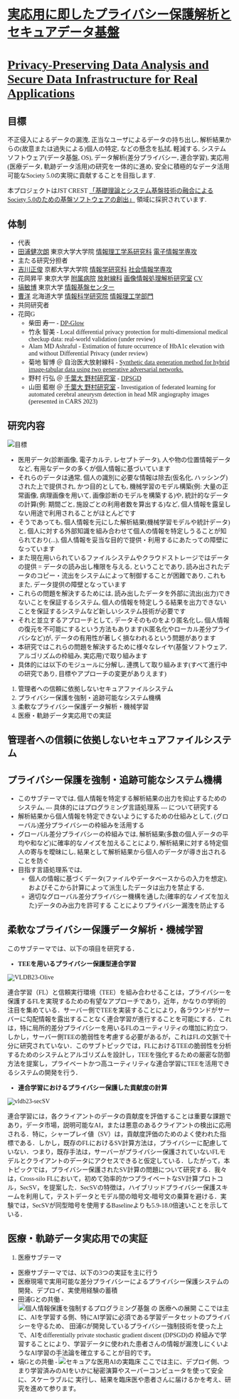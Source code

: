 <style>
  body {
    font-family: Meiryo;
  }
</style>

# [実応用に即したプライバシー保護解析とセキュアデータ基盤](https://www.jst.go.jp/kisoken/crest/project/1111114/1111114_2021.html)
# [Privacy-Preserving Data Analysis and Secure Data Infrastructure for Real Applications](https://www.jst.go.jp/kisoken/crest/project/1111114/1111114_2021.html)

## 目標

不正侵入によるデータの漏洩, 正当なユーザによるデータの持ち出し, 解析結果からの(故意または過失による)個人の特定, などの懸念を払拭, 軽減する, システムソフトウェア(データ基盤, OS), データ解析(差分プライバシー, 連合学習), 実応用(医療データ, 軌跡データ活用)の研究を一体的に進め, 安全に積極的なデータ活用可能なSociety 5.0の実現に貢献することを目指します.

本プロジェクトはJST CREST [「基礎理論とシステム基盤技術の融合によるSociety 5.0のための基盤ソフトウェアの創出」](https://www.jst.go.jp/kisoken/crest/research_area/ongoing/bunya2021-2.html) 領域に採択されています.

## 体制

* 代表
 * [田浦健次朗](https://www.eidos.ic.i.u-tokyo.ac.jp/~tau/) 東京大学大学院 [情報理工学系研究科](https://www.i.u-tokyo.ac.jp/) [電子情報学専攻](https://www.i.u-tokyo.ac.jp/edu/course/ice/index.shtml) 
* 主たる研究分担者
 * [吉川正俊](https://www.db.soc.i.kyoto-u.ac.jp/~yoshikawa/) 京都大学大学院 [情報学研究科](https://www.i.kyoto-u.ac.jp/) [社会情報学専攻](https://www.soc.i.kyoto-u.ac.jp/)
 * 花岡昇平 東京大学 [附属病院](https://www.h.u-tokyo.ac.jp/) [放射線科](http://www.ut-radiology.umin.jp/) [画像情報処理解析研究室](http://www.ut-radiology.umin.jp/ical/) [CV](https://1drv.ms/w/s!AsqSQ39DdrGCg-5M5j3wuuh_IyPwPQ?e=1GGkOt)
 * [塙敏博](https://www.cspp.cc.u-tokyo.ac.jp/hanawa/) 東京大学 [情報基盤センター](https://www.itc.u-tokyo.ac.jp/) 
 * [曹洋](https://yangcao88.github.io/) 北海道大学 [情報科学研究院](https://www.ist.hokudai.ac.jp/) [情報理工学部門](https://www.csit.ist.hokudai.ac.jp/)
* 共同研究者
 * 花岡G
   * 柴田 寿一 - [DP-Glow](https://www.mdpi.com/2076-3417/13/18/10132) 
   * 竹永 智美 - Local differential privacy protection for multi-dimensional medical checkup data: real-world validation (under review)
   * Alam MD Ashraful - Estimation of future occurrence of HbA1c elevation with and without Differential Privacy (under review)
   * 菊地 智博 ＠ 自治医大放射線科 - [Synthetic data generation method for hybrid image-tabular data using two generative adversarial networks.](https://arxiv.org/abs/2308.07573)
   * 野村 行弘 ＠ [千葉大 野村研究室](https://www.cfme.chiba-u.jp/staff/detail.php?index=nomura) - [DPSGD](https://1drv.ms/i/s!AsqSQ39DdrGCjagndybXE2nYbw9F-A?e=f16Qss)
   * 山田 藍樹 ＠ [千葉大 野村研究室](https://www.cfme.chiba-u.jp/staff/detail.php?index=nomura) - Investigation of federated learning for automated cerebral aneurysm detection in head MR angiography images (peresented in CARS 2023)


## 研究内容

![目標](img/goals.png "サンプル")

 * 医用データ(診断画像, 電子カルテ, レセプトデータ), 人や物の位置情報データなど, 有用なデータの多くが個人情報に基づいています
 * それらのデータは通常, 個人の識別に必要な情報は除去(仮名化, ハッシング)された上で提供され, かつ目的としても, 機械学習のモデル構築(例: 大量の正常画像, 病理画像を用いて, 画像診断のモデルを構築する)や, 統計的なデータの計算(例: 期間ごと, 施設ごとの利用者数を算出する)など, 個人情報を露呈しない用途で利用されることがほとんどです
 * そうであっても, 個人情報を元にした解析結果(機械学習モデルや統計データ)と, 個人に対する外部知識を組み合わせて個人の情報を特定しうることが知られており(...), 個人情報を妥当な目的で提供・利用するにあたっての障壁になっています
 * また現在用いられているファイルシステムやクラウドストレージではデータの提供 $=$ データの読み出し権限を与える, ということであり, 読み出されたデータのコピー・流出をシステムによって制御することが困難であり, これもまた, データ提供の障壁となっています
 * これらの問題を解決するためには, 読み出したデータを外部に流出(出力)できないことを保証するシステム, 個人の情報を特定しうる結果を出力できないことを保証するシステムなど新しいシステム技術が必要です
 * それと並立するアプローチとして, データそのものをより匿名化し, 個人情報の復元を不可能にするという方法もあります(K匿名化やローカル差分プライバシなど)が, データの有用性が著しく損なわれるという問題があります
 * 本研究ではこれらの問題を解決するために様々なレイヤ(基盤ソフトウェア, アルゴリズムの枠組み, 実応用)で取り組みます
 * 具体的には以下のモジュールに分解し, 連携して取り組みます(すべて進行中の研究であり, 目標やアプローチの変更がありえます)

 1. 管理者への信頼に依拠しないセキュアファイルシステム 
 1. プライバシー保護を強制・追跡可能なシステム機構
 1. 柔軟なプライバシー保護データ解析・機械学習 
 1. 医療・軌跡データ実応用での実証 

## 管理者への信頼に依拠しないセキュアファイルシステム 

## プライバシー保護を強制・追跡可能なシステム機構

 * このサブテーマでは, 個人情報を特定する解析結果の出力を抑止するためのシステム, --- 具体的にはプログラミング言語処理系 --- について研究する
 * 解析結果から個人情報を特定できないようにするための仕組みとして, (グローバル)差分プライバシーの枠組みを活用する
 * グローバル差分プライバシーの枠組みでは, 解析結果(多数の個人データの平均や和など)に確率的なノイズを加えることにより, 解析結果に対する特定個人の寄与を曖昧にし, 結果として解析結果から個人のデータが導き出されることを防ぐ
 * 目指す言語処理系では,
   * 個人の情報に基づくデータ(ファイルやデータベースからの入力を想定), およびそこから計算によって派生したデータは出力を禁止する,
   * 適切なグローバル差分プライバシー機構を通した(確率的なノイズを加えた)データのみ出力を許可する
   ことによりプライバシー漏洩を防止する

## 柔軟なプライバシー保護データ解析・機械学習 

このサブテーマでは、以下の項目を研究する．

-  **TEEを用いるプライバシー保護型連合学習**

![VLDB23-Olive](/Users/yangcao/Dropbox/GitHub/secure-privacy-project.github.io/docs/img/VLDB23-Olive.png)



連合学習（FL）と信頼実行環境（TEE）を組み合わせることは，プライバシーを保護するFLを実現するための有望なアプローチであり，近年，かなりの学術的注目を集めている．サーバー側でTEEを実装することにより，各ラウンドがサーバーに勾配情報を露出することなく連合学習が進行することを可能にする．これは，特に局所的差分プライバシーを用いるFLのユーティリティの増加に約立つ．しかし，サーバー側TEEの脆弱性を考慮する必要があるが，これはFLの文脈で十分に研究されていない．このサブトピックでは，FLにおけるTEEの脆弱性を分析するためのシステムとアルゴリズムを設計し，TEEを強化するための厳密な防御方法を提案し，プライベートかつ高ユーティリティな連合学習にTEEを活用できるシステムの開発を行う．



- **連合学習におけるプライバシー保護した貢献度の計算**

![vldb23-secSV](img/vldb23-secSV.png)

連合学習には，各クライアントのデータの貢献度を評価することは重要な課題であり，データ市場，説明可能なAI，または悪意のあるクライアントの検出に応用される．特に，シャープレイ値（SV）は，貢献度評価のためのよく使われた指標である．しかし，既存のFLにおけるSV計算方法は，プライバシーに配慮していない．つまり，既存手法は，サーバーがプライバシー保護されていないFLモデルとクライアントのデータにアクセスできると仮定している．したがって，本トピックでは，プライバシー保護されたSV計算の問題について研究する．我々は，Cross-silo FLにおいて，初めて効率的かつプライベートなSV計算プロトコル，SecSV，を提案した．SecSVの特徴は，ハイブリッドプライバシー保護スキームを利用して，テストデータとモデル間の暗号文-暗号文の乗算を避ける．実験では，SecSVが同型暗号を使用するBaselineよりも5.9-18.0倍速いことを示している．

## 医療・軌跡データ実応用での実証 

 1. 医療サブテーマ
  * 医療サブテーマでは、以下の3つの実証を主に行う
  * 医療現場で実用可能な差分プライバシーによるプライバシー保護システムの開発、デプロイ、実使用経験の蓄積
  * 田浦Gとの共働 -
    ![個人情報保護を強制するプログラミング基盤 の 医療への展開](img/TauraHanaoka.png)
    ここでは主に、AIを学習する側、特にAI学習に必須である学習データセットのプライバシーを守るため、
    田浦Gが開発しているプライバシー強制技術を使った上で、AIをdifferentially private stochastic gradient discent (DPSGD)の
    枠組みで学習することにより、学習データに使われた患者さんの情報が漏洩しにくいようなAI学習の手法論を確立することが目的です。
  * 塙Gとの共働 -
    ![セキュアな医用AIの実臨床](img/HanawaHanaoka.png)
    ここでは主に、デプロイ側、つまり学習済みのAIをいかに秘密演算やスーパーコンピュータを使って安全に、スケーラブルに
    実行し、結果を臨床医や患者さんに届けるかを考え、研究を進めて参ります。
